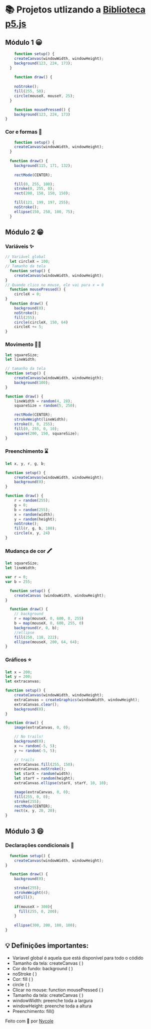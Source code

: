 # 📚 Projetos utlizando a [Biblioteca p5.js](https://p5js.org/) 

## Módulo 1 😀

```js
    function setup() {
    createCanvas(windowWidth, windowHeight);
    background(123, 224, 173);
  }
  
    function draw() {
  
    noStroke();
    fill(255, 50);
    circle(mouseX, mouseY, 25);    
  }

    function mousePressed() {
    background(123, 224, 173)
}
```
### Cor e formas 🎨
```javascript
    function setup() {
    createCanvas(windowWidth, windowHeight);
  }
  
  function draw() {
    background(115, 171, 132);
  
    rectMode(CENTER);

    fill(0, 255, 100);
    stroke(0, 255, 0);
    rect(200, 150, 150, 150);

    fill(121, 199, 197, 255);
    noStroke();
    ellipse(150, 250, 100, 75); 
  }
```
## Módulo 2 😁
### Variáveis ✨
```javascript
// Variável global
  let circleX = 100;
// Tamanho da tela
  function setup() {
    createCanvas(windowWidth, windowHeight);
}
// Quando clico no mouse, ele vai para x = 0
  function mousePressed() {
    circleX = 0;
}
  function draw() {
    background(0);
    noStroke();
    fill(255);
    circle(circleX, 150, 64)
    circleX += 5;
}
```
### Movimento 🏃‍♀️
```javascript
let squareSize;
let lineWidth;

// tamanho da tela
function setup() {
    createCanvas(windowWidth, windowHeigth);
    background(100);
}

function draw() {
    lineWidth = random(4, 28);
    squareSize = random(5, 250);

    rectMode(CENTER);
    strokeWeight(lineWidth);
    stroke(0, 0, 255);
    fill(0, 255, 0, 10);
    square(200, 150, squareSize);
}
```
### Preenchimento ⌛
```javascript
let x, y, r, g, b;

function setup() {
    createCanvas(windowWidth, windowHeight);
    background(0);
}

function draw() {
    r = random(255);
    g = 0;
    b = random(255);
    x = random(width);
    y = random(height);
    noStroke();
    fill(r, g, b, 100);
    circle(x, y, 24)
}
```
### Mudança de cor 🖍️
```javascript
let squareSize;
let lineWidth;

var r = 0;
var b = 255;

  function setup() {
    createCanvas (windowWidth, windowHeight);
}

  function draw() {
    // background
    r = map(mouseX, 0, 600, 0, 255)
    b = map(mouseX, 0, 600, 255, 0)
    background(r, 0, b);
    //ellipse
    fill(250, 118, 222);
    ellipse(mouseX, 200, 64, 64);
}
```
### Gráficos ⭐
```javascript
let x = 200;
let y = 200;
let extracanvas;

function setup() {
    createCanvas(windowWidth, windowHeight);
    extraCanvas = createGraphics(windowWidth, windowHeight);
    extraCanvas.clear();
    background(0);
}

function draw() {
    image(extraCanvas, 0, 0);

    // No trails!
    background(0);
    x += random(-5, 5);
    y += random(-5, 5);

    // trails
    extraCanvas.fill(255, 150);
    extraCanvas.noStroke();
    let starX = random(width);
    let starY = random(height);
    extraCanvas.ellipse(starX, starY, 10, 10);

    image(extraCanvas, 0, 0);
    fill(255, 0, 0);
    stroke(255);
    rectMode(CENTER);
    rect(x, y, 20, 20);
}
```
## Módulo 3 😄
### Declarações condicionais 🧮
```javascript
  function setup() {
    createCanvas(windowWidth, windowHeight);
}

  function draw() {
    background(0);

    stroke(255);
    strokeWeight(4);
    noFill();
  
    if(mouseX > 300){
      fill(255, 0, 200);
    }
  
    ellipse(300, 200, 100, 100);
}
```


## 💡 Definições importantes: 

* Variavel global é aquela que está disponível para todo o códido
* Tamanho da tela: createCanvas ( )
* Cor do fundo: background ( )
* noStroke ( )
* Cor: fill ( ) 
* circle ( )
* Clicar no mouse: function mousePressed ( )
* Tamanho da tela: createCanvas ( )
* windowWidth: preenche toda a largura
* windowHeight: preenche toda a altura
* Preenchimento: fill()


Feito com 💖 por [Nycole](https://github.com/nycolexavier:)

 
